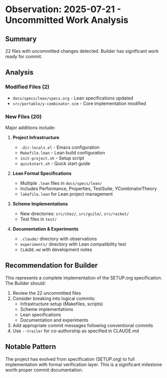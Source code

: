# Observation: 2025-07-21 - Uncommitted Work Analysis

## Summary
22 files with uncommitted changes detected. Builder has significant work ready for commit.

## Analysis

### Modified Files (2)
- `docs/specs/lean/specs.org` - Lean specifications updated
- `src/portable/y-combinator.scm` - Core implementation modified

### New Files (20)
Major additions include:
1. **Project Infrastructure**
   - `.dir-locals.el` - Emacs configuration
   - `Makefile.lean` - Lean build configuration
   - `init-project.sh` - Setup script
   - `quickstart.sh` - Quick start guide

2. **Lean Formal Specifications**
   - Multiple `.lean` files in `docs/specs/lean/`
   - Includes Performance, Properties, TestSuite, YCombinatorTheory
   - `lakefile.lean` for Lean project management

3. **Scheme Implementations**
   - New directories: `src/chez/`, `src/guile/`, `src/racket/`
   - Test files in `test/`

4. **Documentation & Experiments**
   - `.claude/` directory with observations
   - `experiments/` directory with Lean compatibility test
   - `CLAUDE.md` with development notes

## Recommendation for Builder

This represents a complete implementation of the SETUP.org specification. The Builder should:
1. Review the 22 uncommitted files
2. Consider breaking into logical commits:
   - Infrastructure setup (Makefiles, scripts)
   - Scheme implementations
   - Lean specifications
   - Documentation and experiments
3. Add appropriate commit messages following conventional commits
4. Use `--trailer` for co-authorship as specified in CLAUDE.md

## Notable Pattern
The project has evolved from specification (SETUP.org) to full implementation with formal verification layer. This is a significant milestone worth proper commit documentation.